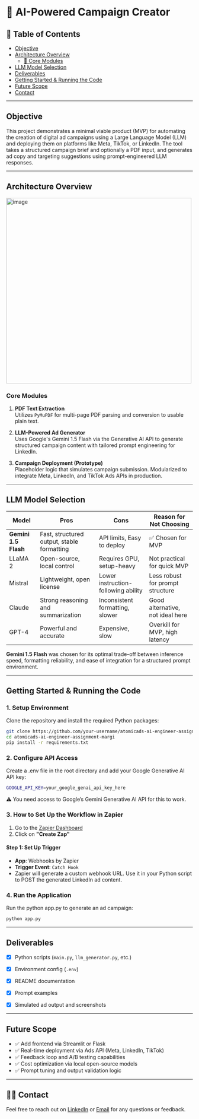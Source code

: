 # 🧠 AI-Powered Campaign Creator 


## 📑 Table of Contents

- [Objective](#-objective)
- [Architecture Overview](#️-architecture-overview)
  - [🔹 Core Modules](#-core-modules)
- [LLM Model Selection](#-llm-model-selection)
- [Deliverables](#-deliverables)
- [ Getting Started & Running the Code](#-getting-started-&-running-the-code)
- [Future Scope](#-future-scope)
- [Contact](#-contact)

---


## Objective

This project demonstrates a minimal viable product (MVP) for automating the creation of digital ad campaigns using a Large Language Model (LLM) and deploying them on platforms like Meta, TikTok, or LinkedIn. The tool takes a structured campaign brief and optionally a PDF input, and generates ad copy and targeting suggestions using prompt-engineered LLM responses.

---

## Architecture Overview

<img src="https://github.com/user-attachments/assets/4a9f6aec-db35-4745-9f1c-b57c9f75023e" alt="image" width="500"/>


### Core Modules

1. **PDF Text Extraction**  
   Utilizes `PyMuPDF` for multi-page PDF parsing and conversion to usable plain text.

2. **LLM-Powered Ad Generator**  
   Uses Google's Gemini 1.5 Flash via the Generative AI API to generate structured campaign content with tailored prompt engineering for LinkedIn.

3. **Campaign Deployment (Prototype)**  
   Placeholder logic that simulates campaign submission. Modularized to integrate Meta, LinkedIn, and TikTok Ads APIs in production.

---

## LLM Model Selection

| Model         | Pros                                             | Cons                                 | Reason for Not Choosing          |
|---------------|--------------------------------------------------|--------------------------------------|----------------------------------|
| **Gemini 1.5 Flash** | Fast, structured output, stable formatting | API limits, Easy to deploy          | ✅ Chosen for MVP                 |
| LLaMA 2        | Open-source, local control                      | Requires GPU, setup-heavy            | Not practical for quick MVP      |
| Mistral        | Lightweight, open license                       | Lower instruction-following ability  | Less robust for prompt structure |
| Claude         | Strong reasoning and summarization              | Inconsistent formatting, slower      | Good alternative, not ideal here |
| GPT-4          | Powerful and accurate                           | Expensive, slow                      | Overkill for MVP, high latency   |

**Gemini 1.5 Flash** was chosen for its optimal trade-off between inference speed, formatting reliability, and ease of integration for a structured prompt environment.

---



## Getting Started & Running the Code

### 1. Setup Environment

Clone the repository and install the required Python packages:

```bash
git clone https://github.com/your-username/atomicads-ai-engineer-assignment-margi.git
cd atomicads-ai-engineer-assignment-margi
pip install -r requirements.txt
```

### 2. Configure API Access
Create a .env file in the root directory and add your Google Generative AI API key:

```bash
GOOGLE_API_KEY=your_google_genai_api_key_here
```

⚠️ You need access to Google’s Gemini Generative AI API for this to work.

### 3. How to Set Up the Workflow in Zapier

1. Go to the [Zapier Dashboard](https://zapier.com/app/dashboard)
2. Click on **"Create Zap"**

#### Step 1: Set Up Trigger

- **App**: Webhooks by Zapier  
- **Trigger Event**: `Catch Hook`  
- Zapier will generate a custom webhook URL. Use it in your Python script to POST the generated LinkedIn ad content.


### 4. Run the Application
Run the python app.py to generate an ad campaign:

```bash
python app.py
```
---

## Deliverables

- [x] Python scripts (`main.py`, `llm_generator.py`, etc.)
- [x] Environment config (`.env`)
- [x] README documentation
- [x] Prompt examples
- [x] Simulated ad output and screenshots


---

## Future Scope

- ✅ Add frontend via Streamlit or Flask
- ✅ Real-time deployment via Ads API (Meta, LinkedIn, TikTok)
- ✅ Feedback loop and A/B testing capabilities
- ✅ Cost optimization via local open-source models
- ✅ Prompt tuning and output validation logic

---

## 🙋‍♀️ Contact

Feel free to reach out on [LinkedIn](https://www.linkedin.com/in/margi-pandya/) or [Email](mapandya@ucsd.edu) for any questions or feedback.

